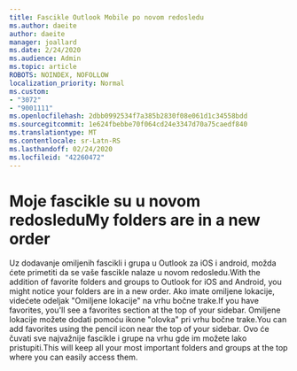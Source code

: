 ```yaml
---
title: Fascikle Outlook Mobile po novom redosledu
ms.author: daeite
author: daeite
manager: joallard
ms.date: 2/24/2020
ms.audience: Admin
ms.topic: article
ROBOTS: NOINDEX, NOFOLLOW
localization_priority: Normal
ms.custom:
- "3072"
- "9001111"
ms.openlocfilehash: 2dbb0992534f7a385b2830f08e061d1c34558bdd
ms.sourcegitcommit: 1e624fbebbe70f064cd24e3347d70a75caedf840
ms.translationtype: MT
ms.contentlocale: sr-Latn-RS
ms.lasthandoff: 02/24/2020
ms.locfileid: "42260472"
---
```

# <a name="my-folders-are-in-a-new-order"></a><span data-ttu-id="c6ea3-102">Moje fascikle su u novom redosledu</span><span class="sxs-lookup"><span data-stu-id="c6ea3-102">My folders are in a new order</span></span>

<span data-ttu-id="c6ea3-103">Uz dodavanje omiljenih fascikli i grupa u Outlook za iOS i android, možda ćete primetiti da se vaše fascikle nalaze u novom redosledu.</span><span class="sxs-lookup"><span data-stu-id="c6ea3-103">With the addition of favorite folders and groups to Outlook for iOS and Android, you might notice your folders are in a new order.</span></span> <span data-ttu-id="c6ea3-104">Ako imate omiljene lokacije, videćete odeljak "Omiljene lokacije" na vrhu bočne trake.</span><span class="sxs-lookup"><span data-stu-id="c6ea3-104">If you have favorites, you'll see a favorites section at the top of your sidebar.</span></span> <span data-ttu-id="c6ea3-105">Omiljene lokacije možete dodati pomoću ikone "olovka" pri vrhu bočne trake.</span><span class="sxs-lookup"><span data-stu-id="c6ea3-105">You can add favorites using the pencil icon near the top of your sidebar.</span></span> <span data-ttu-id="c6ea3-106">Ovo će čuvati sve najvažnije fascikle i grupe na vrhu gde im možete lako pristupiti.</span><span class="sxs-lookup"><span data-stu-id="c6ea3-106">This will keep all your most important folders and groups at the top where you can easily access them.</span></span>